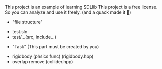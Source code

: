 ﻿This project is an example of learning SDLlib
This project is a free license.
So you can analyze and use it freely.
(and a quack made it 👀)



* "file structure"
- test.sln
- test/...(src, include...)



* "Task" (This part must be created by you)
- rigidbody (phsics func) (rigidbody.hpp)
- overlap remove (collider.hpp)
